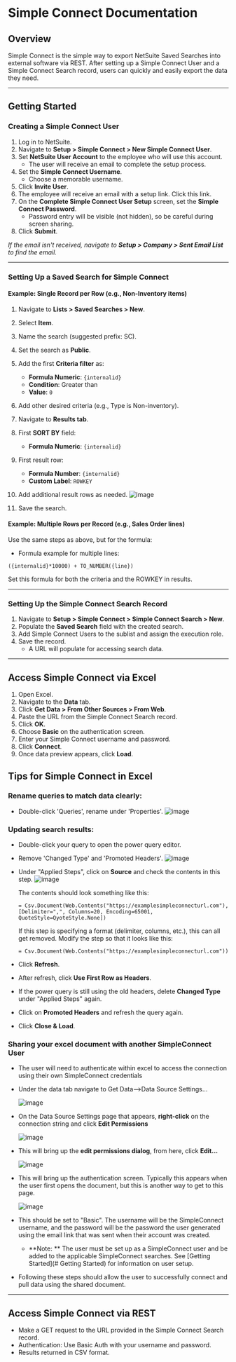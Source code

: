 # Simple Connect Documentation

## Overview

Simple Connect is the simple way to export NetSuite Saved Searches into external software via REST. After setting up a Simple Connect User and a Simple Connect Search record, users can quickly and easily export the data they need.

---

## Getting Started

### Creating a Simple Connect User

1. Log in to NetSuite.
2. Navigate to **Setup > Simple Connect > New Simple Connect User**.
3. Set **NetSuite User Account** to the employee who will use this account.
   - The user will receive an email to complete the setup process.
4. Set the **Simple Connect Username**.
   - Choose a memorable username.
5. Click **Invite User**.
6. The employee will receive an email with a setup link. Click this link.
7. On the **Complete Simple Connect User Setup** screen, set the **Simple Connect Password**.
   - Password entry will be visible (not hidden), so be careful during screen sharing.
8. Click **Submit**.

*If the email isn't received, navigate to **Setup > Company > Sent Email List** to find the email.*

---

### Setting Up a Saved Search for Simple Connect

#### Example: Single Record per Row (e.g., Non-Inventory items)

1. Navigate to **Lists > Saved Searches > New**.
2. Select **Item**.
3. Name the search (suggested prefix: SC).
4. Set the search as **Public**.
5. Add the first **Criteria filter** as:
   - **Formula Numeric**: `{internalid}`
   - **Condition**: Greater than
   - **Value**: `0`
6. Add other desired criteria (e.g., Type is Non-inventory).
7. Navigate to **Results tab**.
8. First **SORT BY** field:
   - **Formula Numeric**: `{internalid}`
9. First result row:
   - **Formula Number**: `{internalid}`
   - **Custom Label**: `ROWKEY`
10. Add additional result rows as needed.
    ![image](https://github.com/user-attachments/assets/e32a32a6-cd55-402e-8a7f-b96e380c3f99)

12. Save the search.

#### Example: Multiple Rows per Record (e.g., Sales Order lines)

Use the same steps as above, but for the formula:

- Formula example for multiple lines:

```plaintext
({internalid}*10000) + TO_NUMBER({line})
```

Set this formula for both the criteria and the ROWKEY in results.

---

### Setting Up the Simple Connect Search Record

1. Navigate to **Setup > Simple Connect > Simple Connect Search > New**.
2. Populate the **Saved Search** field with the created search.
3. Add Simple Connect Users to the sublist and assign the execution role.
4. Save the record.
   - A URL will populate for accessing search data.

---

## Access Simple Connect via Excel

1. Open Excel.
2. Navigate to the **Data** tab.
3. Click **Get Data > From Other Sources > From Web**.
4. Paste the URL from the Simple Connect Search record.
5. Click **OK**.
6. Choose **Basic** on the authentication screen.
7. Enter your Simple Connect username and password.
8. Click **Connect**.
9. Once data preview appears, click **Load**.

## Tips for Simple Connect in Excel

### Rename queries to match data clearly:
  - Double-click 'Queries', rename under 'Properties'.
    ![image](https://github.com/user-attachments/assets/a161ee5c-bd12-49c7-8423-b512558363ad)

### Updating search results:
  - Double-click your query to open the power query editor.
  - Remove 'Changed Type' and 'Promoted Headers'.
    ![image](https://github.com/user-attachments/assets/116d9b44-8d01-45a6-ac17-f9863c83bf8c)
  - Under "Applied Steps", click on **Source** and check the contents in this step.
    ![image](https://github.com/user-attachments/assets/201fc109-c58f-4ed0-a5b7-16d43eed3665)

    The contents should look something like this:
    ```
    = Csv.Document(Web.Contents("https://examplesimpleconnecturl.com"),[Delimiter=",", Columns=20, Encoding=65001, QuoteStyle=QyoteStyle.None])
    ```
    If this step is specifying a format (delimiter, columns, etc.), this can all get removed. Modify the step so that it looks like this:
    ```
    = Csv.Document(Web.Contents("https://examplesimpleconnecturl.com"))
    ```
  - Click **Refresh**.
  - After refresh, click **Use First Row as Headers**.
  - If the power query is still using the old headers, delete **Changed Type** under "Applied Steps" again.
  - Click on **Promoted Headers** and refresh the query again.
  - Click **Close & Load**.

### Sharing your excel document with another SimpleConnect User
  - The user will need to authenticate within excel to access the connection using their own SimpleConnect credentials
  - Under the data tab navigate to Get Data—>Data Source Settings...
    
    ![image](https://github.com/user-attachments/assets/39a14a3b-e108-451f-92f8-ecbc74288ad0)
    
  - On the Data Source Settings page that appears, **right-click** on the connection string and click **Edit Permissions**
    
    ![image](https://github.com/user-attachments/assets/15dfbe8c-7de7-4d42-a971-3c39421e893d)
    
  - This will bring up the **edit permissions dialog**, from here, click **Edit...**
    
    ![image](https://github.com/user-attachments/assets/f1f3a53a-b60d-4a6b-b3aa-0ebe41f4fc66)
    
  - This will bring up the authentication screen. Typically this appears when the user first opens the document, but this is another way to get to this page.
    
    ![image](https://github.com/user-attachments/assets/618143fa-a3bd-4436-acd0-ede4bb7d2cd6)
    
  - This should be set to "Basic". The username will be the SimpleConnect username, and the password will be the password the user generated using the email link that was sent when their account was created.
    - **Note: ** The user must be set up as a SimpleConnect user and be added to the applicable SimpleConnect searches. See [Getting Started](# Getting Started) for information on user setup.
  - Following these steps should allow the user to successfully connect and pull data using the shared document.

---

## Access Simple Connect via REST

- Make a GET request to the URL provided in the Simple Connect Search record.
- Authentication: Use Basic Auth with your username and password.
- Results returned in CSV format.


